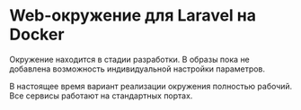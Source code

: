 # Web-окружение для Laravel на Docker

Окружение находится в стадии разработки. В образы пока не добавлена возможность индивидуальной настройки параметров.

В настоящее время вариант реализации окружения полностью рабочий. Все сервисы работают на стандартных портах.

